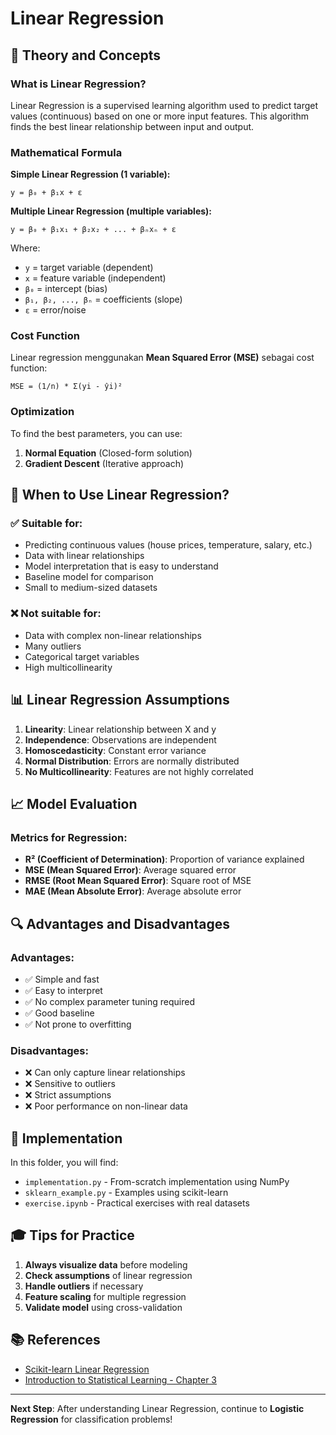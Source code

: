 # Linear Regression

## 📖 Theory and Concepts

### What is Linear Regression?
Linear Regression is a supervised learning algorithm used to predict target values (continuous) based on one or more input features. This algorithm finds the best linear relationship between input and output.

### Mathematical Formula
**Simple Linear Regression (1 variable):**
```
y = β₀ + β₁x + ε
```

**Multiple Linear Regression (multiple variables):**
```
y = β₀ + β₁x₁ + β₂x₂ + ... + βₙxₙ + ε
```

Where:
- `y` = target variable (dependent)
- `x` = feature variable (independent) 
- `β₀` = intercept (bias)
- `β₁, β₂, ..., βₙ` = coefficients (slope)
- `ε` = error/noise

### Cost Function
Linear regression menggunakan **Mean Squared Error (MSE)** sebagai cost function:
```
MSE = (1/n) * Σ(yi - ŷi)²
```

### Optimization
To find the best parameters, you can use:
1. **Normal Equation** (Closed-form solution)
2. **Gradient Descent** (Iterative approach)

## 🎯 When to Use Linear Regression?

### ✅ Suitable for:
- Predicting continuous values (house prices, temperature, salary, etc.)
- Data with linear relationships
- Model interpretation that is easy to understand
- Baseline model for comparison
- Small to medium-sized datasets

### ❌ Not suitable for:
- Data with complex non-linear relationships
- Many outliers
- Categorical target variables
- High multicollinearity

## 📊 Linear Regression Assumptions

1. **Linearity**: Linear relationship between X and y
2. **Independence**: Observations are independent
3. **Homoscedasticity**: Constant error variance
4. **Normal Distribution**: Errors are normally distributed
5. **No Multicollinearity**: Features are not highly correlated

## 📈 Model Evaluation

### Metrics for Regression:
- **R² (Coefficient of Determination)**: Proportion of variance explained
- **MSE (Mean Squared Error)**: Average squared error
- **RMSE (Root Mean Squared Error)**: Square root of MSE
- **MAE (Mean Absolute Error)**: Average absolute error

## 🔍 Advantages and Disadvantages

### Advantages:
- ✅ Simple and fast
- ✅ Easy to interpret
- ✅ No complex parameter tuning required
- ✅ Good baseline
- ✅ Not prone to overfitting

### Disadvantages:
- ❌ Can only capture linear relationships
- ❌ Sensitive to outliers
- ❌ Strict assumptions
- ❌ Poor performance on non-linear data

## 📝 Implementation

In this folder, you will find:
- `implementation.py` - From-scratch implementation using NumPy
- `sklearn_example.py` - Examples using scikit-learn
- `exercise.ipynb` - Practical exercises with real datasets

## 🎓 Tips for Practice

1. **Always visualize data** before modeling
2. **Check assumptions** of linear regression
3. **Handle outliers** if necessary
4. **Feature scaling** for multiple regression
5. **Validate model** using cross-validation

## 📚 References

- [Scikit-learn Linear Regression](https://scikit-learn.org/stable/modules/linear_model.html#ordinary-least-squares)
- [Introduction to Statistical Learning - Chapter 3](https://www.statlearning.com/)

---
**Next Step**: After understanding Linear Regression, continue to **Logistic Regression** for classification problems!
